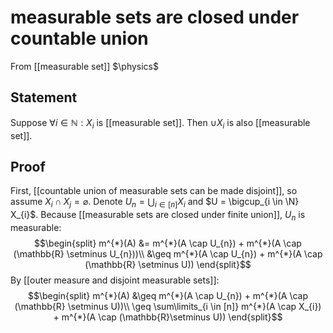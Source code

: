 # measurable sets are closed under countable union
From [[measurable set]]
$\physics$
## Statement
Suppose $\forall i \in \mathbb{N}: X_{i}$ is [[measurable set]]. Then $\cup X_{i}$ is also [[measurable set]].

## Proof
First, [[countable union of measurable sets can be made disjoint]], so assume $X_{i} \cap X_{j} = \varnothing$. Denote $U_{n} = \bigcup_{i \in [n]} X_{i}$ and $U = \bigcup_{i \in \N} X_{i}$.
Because [[measurable sets are closed under finite union]], $U_{n}$ is measurable:
$$\begin{split}
m^{*}(A) &= m^{*}(A \cap U_{n}) + m^{*}(A \cap (\mathbb{R} \setminus U_{n}))\\
&\geq m^{*}(A \cap U_{n}) + m^{*}(A \cap (\mathbb{R} \setminus U))
\end{split}$$
By [[outer measure and disjoint measurable sets]]:
$$\begin{split}
m^{*}(A) &\geq m^{*}(A \cap U_{n}) + m^{*}(A \cap (\mathbb{R} \setminus U))\\
\geq \sum\limits_{i \in [n]} m^{*}(A \cap X_{i}) + m^{*}(A \cap (\mathbb{R}\setminus U))
\end{split}$$